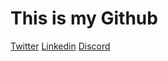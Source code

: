 <h1>This is my Github</h1>
<a href="https://twitter.com/notwmap" target="_blank" rel="external">Twitter</a>
<a href="www.linkedin.com/in/wesleyalexandre" target="_blank" rel="external"> Linkedin</a>
<a href="https://discord.com/users/654105641316515854" target="_blank" rel="external"> Discord</a>
